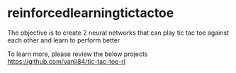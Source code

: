# reinforcedlearningtictactoe
The objective is to create 2 neural networks that can play tic tac toe against each other and learn to perform better

To learn more, please review the below projects
https://github.com/yanji84/tic-tac-toe-rl
